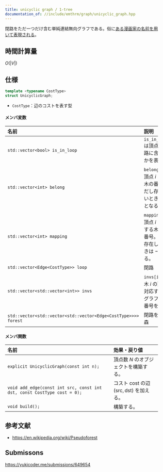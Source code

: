 ```yaml
---
title: unicyclic graph / 1-tree
documentation_of: //include/emthrm/graph/unicyclic_graph.hpp
---
```


閉路をただ一つだけ含む単純連結無向グラフである。俗に[ある漫画家の名前を用いて表現される](https://twitter.com/chokudai/status/772440823170379776)。


## 時間計算量

$O(\lvert V \rvert)$


## 仕様

```cpp
template <typename CostType>
struct UnicyclicGraph;
```

- `CostType`：辺のコストを表す型

#### メンバ変数

|名前|説明|
|:--|:--|
|`std::vector<bool> is_in_loop`|`is_in_loop[i]` は頂点 $i$ が閉路に含まれるかを表す。|
|`std::vector<int> belong`|`belong[i]` は頂点 $i$ を含む木の番号。ただし存在しないときは $-1$ となる。|
|`std::vector<int> mapping`|`mapping[i]` は頂点 $i$ に対応する木の頂点番号。ただし存在しないときは $-1$ となる。|
|`std::vector<Edge<CostType>> loop`|閉路|
|`std::vector<std::vector<int>> invs`|`invs[i][j]` は木 $i$ の頂点 $j$ に対応する元のグラフの頂点番号を表す。|
|`std::vector<std::vector<std::vector<Edge<CostType>>>> forest`|閉路を除いた森|

#### メンバ関数

|名前|効果・戻り値|
|:--|:--|
|`explicit UnicyclicGraph(const int n);`|頂点数 $N$ のオブジェクトを構築する。|
|`void add_edge(const int src, const int dst, const CostType cost = 0);`|コスト $\mathrm{cost}$ の辺 $(\mathrm{src}, \mathrm{dst})$ を加える。|
|`void build();`|構築する。|


## 参考文献

- https://en.wikipedia.org/wiki/Pseudoforest


## Submissons

https://yukicoder.me/submissions/649654
